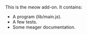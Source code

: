 This is the meow add-on.  It contains:

* A program (lib/main.js).
* A few tests.
* Some meager documentation.
